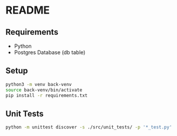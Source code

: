 # README

## Requirements

* Python
* Postgres Database (db table)

## Setup
```sh
python3 -m venv back-venv
source back-venv/bin/activate
pip install -r requirements.txt
```

## Unit Tests

```sh
python -m unittest discover -s ./src/unit_tests/ -p '*_test.py'
```